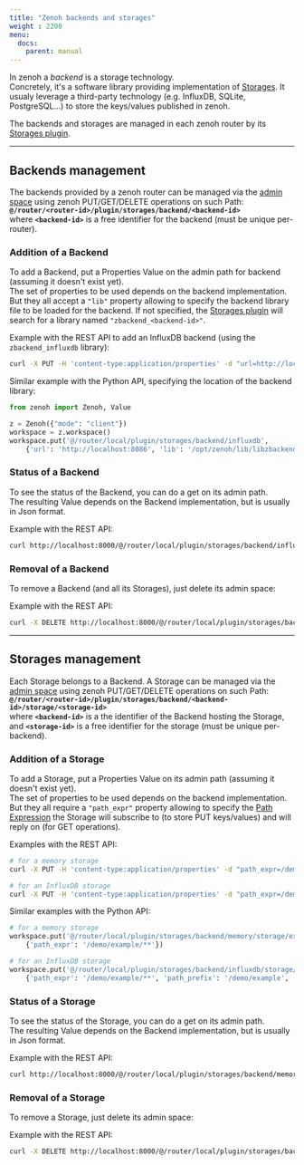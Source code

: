```yaml
---
title: "Zenoh backends and storages"
weight : 2200
menu:
  docs:
    parent: manual
---
```


In zenoh a *backend* is a storage technology.  
Concretely, it's a software library providing implementation of [Storages](../abstractions#storage). It usualy leverage a third-party technology (e.g. InfluxDB, SQLite, PostgreSQL...) to store the keys/values published in zenoh.

The backends and storages are managed in each zenoh router by its [Storages plugin](../plugin-storages).

---------
## Backends management

The backends provided by a zenoh router can be managed via the [admin space](../abstractions#admin-space) using zenoh
PUT/GET/DELETE operations on such Path:  
**`@/router/<router-id>/plugin/storages/backend/<backend-id>`**  
where **`<backend-id>`** is a free identifier for the backend (must be unique per-router).

### Addition of a Backend

To add a Backend, put a Properties Value on the admin path for backend (assuming it doesn't exist yet).  
The set of properties to be used depends on the backend implementation. But they all accept a `"lib"` property allowing
to specify the backend library file to be loaded for the backend. If not specified, the [Storages plugin](../plugin-storages)
will search for a library named `"zbackend_<backend-id>"`.

Example with the REST API to add an InfluxDB backend (using the `zbackend_influxdb` library):  
```bash
curl -X PUT -H 'content-type:application/properties' -d "url=http://localhost:8086" http://localhost:8000/@/router/local/plugin/storages/backend/influxdb
```

Similar example with the Python API, specifying the location of the backend library:  
```python
from zenoh import Zenoh, Value

z = Zenoh({"mode": "client"})
workspace = z.workspace()
workspace.put('@/router/local/plugin/storages/backend/influxdb',
    {'url': 'http://localhost:8086', 'lib': '/opt/zenoh/lib/libzbackend_influxdb.so'})
```

### Status of a Backend

To see the status of the Backend, you can do a get on its admin path.  
The resulting Value depends on the Backend implementation, but is usually in Json format.

Example with the REST API:
```bash
curl http://localhost:8000/@/router/local/plugin/storages/backend/influxdb
```

### Removal of a Backend

To remove a Backend (and all its Storages), just delete its admin space:

Example with the REST API:
```bash
curl -X DELETE http://localhost:8000/@/router/local/plugin/storages/backend/influxdb
```


-----------
## Storages management

Each Storage belongs to a Backend. A Storage can be managed via the [admin space](../abstractions#admin-space) using zenoh
PUT/GET/DELETE operations on such Path:  
**`@/router/<router-id>/plugin/storages/backend/<backend-id>/storage/<storage-id>`**  
where **`<backend-id>`** is a the identifier of the Backend hosting the Storage, and **`<storage-id>`** is a free identifier for the storage (must be unique per-backend).

### Addition of a Storage

To add a Storage, put a Properties Value on its admin path (assuming it doesn't exist yet).  
The set of properties to be used depends on the backend implementation. But they all require a `"path_expr"` property
allowing to specify the [Path Expression](../abstractions#path-expression) the Storage will subscribe to (to store PUT keys/values) and will reply on (for GET operations).

Examples with the REST API:  
```bash
# for a memory storage
curl -X PUT -H 'content-type:application/properties' -d "path_expr=/demo/example/**" http://localhost:8000/@/router/local/plugin/storages/backend/memory/storage/example

# for an InfluxDB storage
curl -X PUT -H 'content-type:application/properties' -d "path_expr=/demo/example/**;path_prefix=/demo/example;on_closure=drop_series;db=example;create_db" http://localhost:8000/@/router/local/plugin/storages/backend/influxdb/storage/example
```

Similar examples with the Python API:  
```python
# for a memory storage
workspace.put('@/router/local/plugin/storages/backend/memory/storage/example',
    {'path_expr': '/demo/example/**'})

# for an InfluxDB storage
workspace.put('@/router/local/plugin/storages/backend/influxdb/storage/example',
    {'path_expr': '/demo/example/**', 'path_prefix': '/demo/example', 'on_closure': 'drop_series', 'db': 'example', 'create_db': 'true'})
```


### Status of a Storage

To see the status of the Storage, you can do a get on its admin path.  
The resulting Value depends on the Backend implementation, but is usually in Json format.

Example with the REST API:
```bash
curl http://localhost:8000/@/router/local/plugin/storages/backend/memory/storage/example
```

### Removal of a Storage

To remove a Storage, just delete its admin space:

Example with the REST API:
```bash
curl -X DELETE http://localhost:8000/@/router/local/plugin/storages/backend/memory/storage/example
```


<!--
Here is the list of the supported backends and their expected properties:

 - at **initialization**. I.e. the properties to give to the [Admin space](../abstractions#admin-space) when adding the backend.
 - at **storage creation**. I.e. the properties to give to the [Admin space](../abstractions#admin-space) when adding the storage.

## Memory

A backend using zenoh main memory.
It's not persistent: as soon as the zenoh router stops, all the keys/values stored in this backend are lost.

- **plugin file**: *none - the memory backend is built-in with zenoh.*
- **initialization properties**: *none*
- **storage creation properties**:
  - **selector** : the storage's [selector](../abstractions#selector)

Example of a memory storage creation using the REST API:
```bash
curl -X PUT -d '{"selector":"demo/test/**"}' http://localhost:8000/@/router/local/plugin/storages/backend/memory/storage/my-test
```

---
## SQLite 3

A backend using a [SQLite 3](https://www.sqlite.org) database.  
Each storage will map to a SQL table.

- **plugin file**: zenoh-storages-be-sqlite3.cmxs
- **initialization properties**:
  - **lib**=sqlite3
  - **url** : an URL pointing to a SQLite3 database file. Syntax: **`sqlite3://</path/to/file>`**
- **storage creation properties**:
  - **selector** : the storage's [selector](../abstractions#selector)
  - **table** : *optional* - the name of the SQL table to use for storage.
    If not specified, zenoh will create a new table.
    The schema of the table will be:  
        `(k VARCHAR(3072) NOT NULL PRIMARY KEY, v TEXT, e VARCHAR(10), t VARCHAR(60))`  
    where `k` is the key (a path relative to the selector), `v` is the value as a string, `e` is the value encoding,
    and `t` is the timestamp.
  - **key_size** : *optional* - the size of the `k` VARCHAR that zenoh will use for table creation. Default value: 3072.
  - **on_dispose** : *optional* - the strategy to use when the storage is removed. There are 3 options:
     - **drop** : the table is dropped (i.e. removed)
     - **truncate** : the table is truncated (i.e. data are deleted, but the table remains empty)
     - *unset* : the table remains untouched (this is the default behaviour)

Example of the SQLite3 backend creation using the REST API:
```bash
curl -X PUT -d '{"lib":"sqlite3","url":"sqlite3:///tmp/sqlite3-zenoh.db"}' http://localhost:8000/@/router/local/plugin/storages/backend/sqlite3
```
Example of a SQLite3 storage creation using the REST API:
```bash
curl -X PUT -d '{"selector":"demo/example/sql/**","table":"mytable","key_size":"100","on_dispose":"truncate"}' http://localhost:8000/@/router/local/plugin/storages/backend/sqlite3/storage/mytable
```

---
## PostgreSQL

A backend using a [PostgreSQL](https://www.postgresql.org) database.  
Each storage will map to a SQL table.

- **plugin file**: zenoh-storages-be-postgresql.cmxs
- **initialization properties**:
  - **lib**=postgresql
  - **url** : a PostgreSQL connection URL. Syntax: **`postgresql://[user[:password]@][host][:port][/dbname][?param1=value1&...]`**
- **storage creation properties**:
  - **selector** : the storage's [selector](../abstractions#selector)
  - **table** : *optional* - the name of the SQL table to use for storage.
    If not specified, zenoh will create a new table.
    The schema of the table will be:  
        `(k VARCHAR(3072) NOT NULL PRIMARY KEY, v TEXT, e VARCHAR(10), t VARCHAR(60))`  
    where `k` is the key (a path relative to the selector), `v` is the value as a string, `e` is the value encoding,
    and `t` is the timestamp.
  - **key_size** : *optional* - the size of the `k` VARCHAR that zenoh will use for table creation. Default value: 3072.
  - **on_dispose** : *optional* - the strategy to use when the storage is removed. There are 3 options:
     - **drop** : the table is dropped (i.e. removed)
     - **truncate** : the table is truncated (i.e. data are deleted, but the table remains empty)
     - *unset* : the table remains untouched (this is the default behaviour)

Example of the PostgreSQL backend creation using the REST API:
```bash
curl -X PUT -d '{"lib":"postgresql","url":"postgresql://localhost/mydb"}' http://localhost:8000/@/router/local/plugin/storages/backend/psql
```
Example of a PostgreSQL storage creation using the REST API:
```bash
curl -X PUT -d '{"selector":"demo/example/sql/**","table":"mytable","key_size":"100","on_dispose":"truncate"}' http://localhost:8000/@/router/local/plugin/storages/backend/psql/storage/mytable
```

---
## MariaDB

A backend using a [MariaDB](https://mariadb.org/) (or MySQL) database.  
Each storage will map to a SQL table.

- **plugin file**: zenoh-storages-be-mariadb.cmxs
- **initialization properties**:
  - **lib**=mariadb
  - **url** : a MariaDB connection URL. Syntax: **`mariadb://[user[:password]@][host][:port][/dbname][?param1=value1&...]`**
- **storage creation properties**:
  - **selector** : the storage's [selector](../abstractions#selector)
  - **table** : *optional* - the name of the SQL table to use for storage.
    If not specified, zenoh will create a new table.
    The schema of the table will be:  
        `(k VARCHAR(3072) NOT NULL PRIMARY KEY, v TEXT, e VARCHAR(10), t VARCHAR(60))`  
    where `k` is the key (a path relative to the selector), `v` is the value as a string, `e` is the value encoding,
    and `t` is the timestamp.
  - **key_size** : *optional* - the size of the `k` VARCHAR that zenoh will use for table creation. Default value: 3072.
  - **on_dispose** : *optional* - the strategy to use when the storage is removed. There are 3 options:
     - **drop** : the table is dropped (i.e. removed)
     - **truncate** : the table is truncated (i.e. data are deleted, but the table remains empty)
     - *unset* : the table remains untouched (this is the default behaviour)

Example of the MariaDB backend creation using the REST API:
```bash
curl -X PUT -d '{"lib":"mariadb","url":"mariadb://localhost/mydb"}' http://localhost:8000/@/router/local/plugin/storages/backend/mariadb
```
Example of a MariaDB storage creation using the REST API:
```bash
curl -X PUT -d '{"selector":"demo/example/sql/**","table":"mytable","key_size":"100","on_dispose":"truncate"}' http://localhost:8000/@/router/local/plugin/storages/backend/mariadb/storage/mytable
```

---
## InfluxDB

A backend using an [InfluxDB](https://docs.influxdata.com/influxdb) service.  
Each storage will map to a database.
Each zenoh path to store will map to a an InfluxDB 
[measurement](https://docs.influxdata.com/influxdb/v1.7/concepts/key_concepts/#measurement)
named with the relative path from the storage's selector.
Each key/value put into the storage will map to InfluxDB
[point](https://docs.influxdata.com/influxdb/v1.7/concepts/key_concepts/#point) reusing the timestamp set by zenoh
(but with a precision of nanoseconds). The encoding and the original zenoh timestamp are used as tags within the point.

- **plugin file**: zenoh-storages-be-influxdb.cmxs
- **initialization properties**:
  - **lib**=influxdb
  - **url** : an InfluxDB HTTP URL. Syntax: **`http://<host>:<port>`**
- **storage creation properties**:
  - **selector** : the storage's [selector](../abstractions#selector)
  - **db** : *optional* - the name of the database to use for this storage.
    If not specified, zenoh will create a new database.
  - **on_dispose** : *optional* - the strategy to use when the storage is removed. There are 4 options:
     - **drop** or **DropDB** : the database is dropped (i.e. removed)
     - **DropAllSeries** : all the series (measurements) are dropped (i.e. data are deleted, but the database remains empty)
     - *unset* : the database remains untouched (this is the default behaviour)

Example of the InfluxDB backend creation using the REST API:
```bash
curl -X PUT -d '{"lib":"influxdb","url":"http://localhost:8086"}' http://localhost:8000/@/router/local/plugin/storages/backend/influxdb
```
Example of a InfluxDB storage creation using the REST API:
```bash
curl -X PUT -d '{"selector":"/demo/example/influxdb/**","db":"mydb","on_dispose":"DropAllSeries"}' http://localhost:8000/@/router/local/plugin/storages/backend/influxdb/storage/mydb
```

By default a `get` matching an InfluxDB storage will return the last value of each measurement with a key
that matches the `get`selector.  
But you can also get a serie of values for each matching key using the `starttime` and `stoptime` properties in the selector. Those properties support the InfluxDB **[time syntax](https://docs.influxdata.com/influxdb/v1.7/query_language/data_exploration/#time-syntax)** (the part after the operator).
For instance:

   - `demo/example/influxdb/**?(starttime=2019-01-01)`
   - `demo/example/influxdb/**?(starttime=2019-11-01T09:30:00.000000000Z;stoptime=now())`
   - `demo/example/influxdb/**?(starttime=now()-2d;stoptime=now()-1d)`
-->